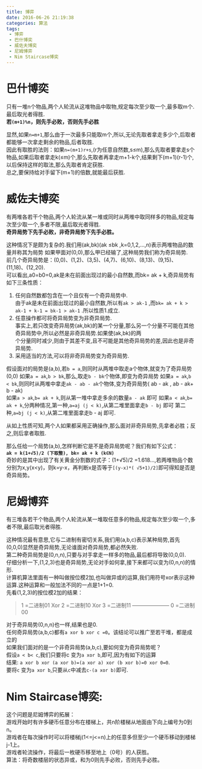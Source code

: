 ```yaml
---
title: 博弈
date: 2016-06-26 21:19:38
categories: 算法
tags: 
 - 博弈
 - 巴什博奕
 - 威佐夫博奕
 - 尼姆博弈
 - Nim Staircase博奕
---
```

# 巴什博奕
只有一堆n个物品,两个人轮流从这堆物品中取物,规定每次至少取一个,最多取m个.最后取光者得胜.  
**若`(m+1)%n`，则先手必败，否则先手必胜**   

显然,如果`n=m+1`,那么由于一次最多只能取m个,所以,无论先取者拿走多少个,后取者都能够一次拿走剩余的物品,后者取胜.  
因此有取胜的法则：如果`n=(m+1)r+s`,(r为任意自然数,s≤m),那么先取者要拿走s个物品,如果后取者拿走k(≤m)个,那么先取者再拿走m+1-k个,结果剩下(m+1)(r-1)个,以后保持这样的取法,那么先取者肯定获胜.  
总之,要保持给对手留下(m+1)的倍数,就能最后获胜.  
<!--more-->
# 威佐夫博奕

有两堆各若干个物品,两个人轮流从某一堆或同时从两堆中取同样多的物品,规定每次至少取一个,多者不限,最后取光者得胜.  
**奇异局势下先手必败，非奇异局势下先手必胜。**  

这种情况下是颇为复杂的.我们用(ak,bk)(ak ≤bk ,k=0,1,2,...,n)表示两堆物品的数量并称其为局势 
如果甲面对(0,0),那么甲已经输了,这种局势我们称为奇异局势.  
前几个奇异局势是：(0,0)、(1,2)、(3,5)、(4,7)、(6,10)、(8,13)、(9,15)、(11,18)、(12,20).  
可以看出,a0=b0=0,ak是未在前面出现过的最小自然数,而bk= ak + k,奇异局势有如下三条性质：  
1. 任何自然数都包含在一个且仅有一个奇异局势中.  
由于ak是未在前面出现过的最小自然数,所以有`ak > ak-1` ,而`bk= ak + k > ak-1 + k-1 = bk-1 > ak-1` .所以性质1.成立.  
2. 任意操作都可将奇异局势变为非奇异局势.  
事实上,若只改变奇异局势(ak,bk)的某一个分量,那么另一个分量不可能在其他奇异局势中,所以必然是非奇异局势.如果使(ak,bk)的两  
个分量同时减少,则由于其差不变,且不可能是其他奇异局势的差,因此也是非奇异局势.  
3. 采用适当的方法,可以将非奇异局势变为奇异局势.  

假设面对的局势是(a,b),若`b = a`,则同时从两堆中取走a个物体,就变为了奇异局势(0,0)
如果`a = ak`,`b > bk`,那么,取走`b - bk`个物体,即变为奇异局势
如果`a = ak`,`b < bk`,则同时从两堆中拿走`ak - ab - ak`个物体,变为奇异局势( ab - ak , ab - ak+ b - ak)  
如果`a > ak`,`b= ak + k`,则从第一堆中拿走多余的数量`a - ak` 即可
如果`a < ak`,`b= ak + k`,分两种情况,第一种,`a=aj (j < k)`,从第二堆里面拿走`b - bj` 即可
第二种,`a=bj (j < k)`,从第二堆里面拿走b - aj 即可. 

从如上性质可知,两个人如果都采用正确操作,那么面对非奇异局势,先拿者必胜；反之,则后拿者取胜.  

那么任给一个局势(a,b),怎样判断它是不是奇异局势呢？我们有如下公式：  
**`ak = k(1+√5)/2 (下取整), bk= ak + k (k∈N)`**   
奇妙的是其中出现了有关黄金分割数的式子：(1+√5)/2 =1.618...,若两堆物品个数分别为x,y(x&lt;y)，则k=y-x，再判断x是否等于`[(y-x)*( √5+1)/2]`即可得知是否是奇异局势。  

# 尼姆博弈

有三堆各若干个物品,两个人轮流从某一堆取任意多的物品,规定每次至少取一个,多者不限,最后取光者得胜.    
  
这种情况最有意思,它与二进制有密切关系,我们用(a,b,c)表示某种局势,首先(0,0,0)显然是奇异局势,无论谁面对奇异局势,都必然失败.  
第二种奇异局势是(0,n,n),只要与对手拿走一样多的物品,最后都将导致(0,0,0).  
仔细分析一下,(1,2,3)也是奇异局势,无论对手如何拿,接下来都可以变为(0,n,n)的情形.  
计算机算法里面有一种叫做按位模2加,也叫做异或的运算,我们用符号xor表示这种运算.这种运算和一般加法不同的一点是1+1=0.  
先看(1,2,3)的按位模2加的结果：  
> 1 =二进制01
> Xor 2 =二进制10
> Xor 3 =二进制11 
> ———————
> 0 =二进制00 

对于奇异局势(0,n,n)也一样,结果也是0.  
任何奇异局势(a,b,c)都有`a xor b xor c =0`。该结论可以推广至若干堆，都是成立的  
如果我们面对的是一个非奇异局势(a,b,c),要如何变为奇异局势呢？  
假设`a < b< c`,我们只要将c 变为`a xor b`,即可,因为有如下的运算  
结果: `a xor b xor (a xor b)=(a xor a) xor (b xor b)=0 xor 0=0`.  
要将`c` 变为`a xor b`,只要从`c`中减去`c-(a xor b)`即可.  

# Nim Staircase博奕:
这个问题是尼姆博弈的拓展：    
游戏开始时有许多硬币任意分布在楼梯上，共n阶楼梯从地面由下向上编号为0到n。  
游戏者在每次操作时可以将楼梯j(1&lt;=j&lt;=n)上的任意多但至少一个硬币移动到楼梯j-1上。  
游戏者轮流操作，将最后一枚硬币移至地上（0号）的人获胜。  
算法：将奇数楼层的状态异或，和为0则先手必败，否则先手必胜。  
